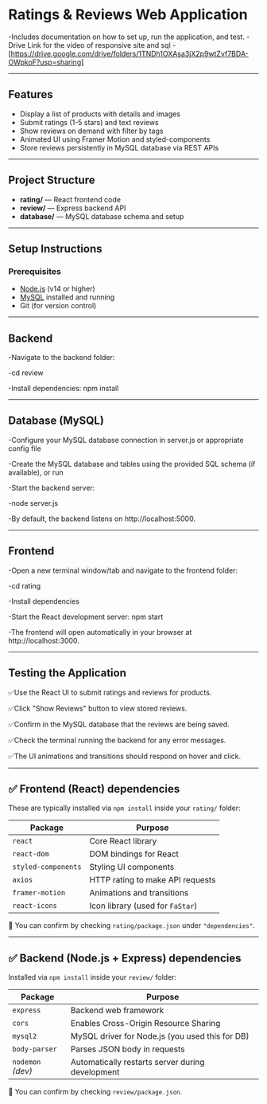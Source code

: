 # Ratings & Reviews Web Application 
-Includes documentation on how to set up, run the application, and test.
-Drive Link for the video of responsive site and sql - [https://drive.google.com/drive/folders/1TNDh1OXAsa3jX2p9wtZvf7BDA-OWpkoF?usp=sharing]

---

## Features

- Display a list of products with details and images
- Submit ratings (1-5 stars) and text reviews
- Show reviews on demand with filter by tags
- Animated UI using Framer Motion and styled-components
- Store reviews persistently in MySQL database via REST APIs

---

## Project Structure

- **rating/** — React frontend code
- **review/** — Express backend API
- **database/** — MySQL database schema and setup

---

## Setup Instructions

### Prerequisites

- [Node.js](https://nodejs.org/en/download/) (v14 or higher)
- [MySQL](https://dev.mysql.com/downloads/) installed and running
- Git (for version control)

---

## Backend

-Navigate to the backend folder:

-cd review

-Install dependencies: npm install

---

## Database (MySQL)
-Configure your MySQL database connection in server.js or appropriate config file

-Create the MySQL database and tables using the provided SQL schema (if available), or run

-Start the backend server:

-node server.js

-By default, the backend listens on http://localhost:5000.

---

## Frontend

-Open a new terminal window/tab and navigate to the frontend folder:

-cd rating

-Install dependencies

-Start the React development server: npm start

-The frontend will open automatically in your browser at http://localhost:3000.

---

## Testing the Application
✅Use the React UI to submit ratings and reviews for products.

✅Click "Show Reviews" button to view stored reviews.

✅Confirm in the MySQL database that the reviews are being saved.

✅Check the terminal running the backend for any error messages.

✅The UI animations and transitions should respond on hover and click.

---

## ✅ **Frontend (React)** dependencies

These are typically installed via `npm install` inside your `rating/` folder:

| Package             | Purpose                          |
| ------------------- | -------------------------------- |
| `react`             | Core React library               |
| `react-dom`         | DOM bindings for React           |
| `styled-components` | Styling UI components            |
| `axios`             | HTTP rating to make API requests |
| `framer-motion`     | Animations and transitions       |
| `react-icons`       | Icon library (used for `FaStar`) |

📌 You can confirm by checking `rating/package.json` under `"dependencies"`.

---

## ✅ **Backend (Node.js + Express)** dependencies

Installed via `npm install` inside your `review/` folder:

| Package           | Purpose                                          |
| ----------------- | ------------------------------------------------ |
| `express`         | Backend web framework                            |
| `cors`            | Enables Cross-Origin Resource Sharing            |
| `mysql2`          | MySQL driver for Node.js (you used this for DB)  |
| `body-parser`     | Parses JSON body in requests                     |
| `nodemon` *(dev)* | Automatically restarts server during development |

📌 You can confirm by checking `review/package.json`.
